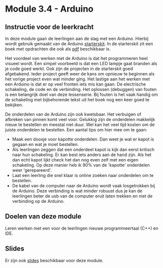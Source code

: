 # Module 3.4 - Arduino

## Instructie voor de leerkracht

In deze module gaan de leerlingen aan de slag met een Arduino. Hierbij wordt gebruik gemaakt van de Arduino [starterskit](https://store.arduino.cc/products/arduino-starter-kit-multi-language). In de starterskit zit een boek met opdrachten die ook als [pdf](https://www.uio.no/studier/emner/matnat/ifi/IN1060/v21/arduino/arduino-projects-book.pdf) beschikbaar is.

Het voordeel van werken met de Arduino is dat het programmeren heel visueel wordt. Een simpel voorbeeld is dat een LED lampje gaat branden als je code goed werkt. Ook zijn de projecten in de starterskit goed afgebakend. Ieder project geeft weer de kans om opnieuw te beginnen als het vorige project even wat minder ging. Het lastige aan het werken met een Arduino is dat er op veel fronten iets mis kan gaan. De electrische schakeling, de code en de verbinding. Het oplossen (debuggen) van fouten is een belangrijk doel van deze lessenserie. Bij fouten is het vaak handig om de schakeling met bijbehorende tekst uit het boek nog een keer goed te bekijken.

De onderdelen van de Arduino zijn ook kwetsbaar. Het verbuigen of afbreken van pinnen komt veel voor. Gelukkig zijn de onderdelen makkelijk nieuw te bestellen en meestal niet duur. Wel kan het veel tijd kosten om de juiste onderdelen te bestellen. Een aantal tips om hier mee om te gaan:
- Maak een doosje voor kapotte onderdelen. Dan weet je wat er kapot is gegaan en wat je moet bestellen. 
- Als leerlingen zeggen dat een onderdeel kapot is kijk dan eerst kritisch naar hun schakeling. Er kan best iets anders aan de hand zijn. Als het dan echt kapot lijkt check het dan nog even zelf met een eigen schakeling. Op deze manier heb ik 90% van de 'kapotte' onderdelen weer 'gerepareerd'.
- Laat een leerling die snel klaar is online zoeken naar onderdelen om te bestellen. 
- De kabel van de computer naar de Arduino wordt vaak losgetrokken bij de Arduino. Deze verbinding is wat minder robuust dus je kan de leerlingen beter de usb van de computer eruit laten trekken en niet de verbinding op de Arduino.

## Doelen van deze module

Leren werken met een voor de leerlingen nieuwe programmeertaal (C++) en IDE.

## Slides

Er zijn ook [slides](https://slides.com/lmc_oebbens/decks/arduino) beschikbaar voor deze module.

